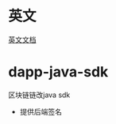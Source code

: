 # 英文
[英文文档](https://github.com/moongaminglib/columbus-java-sdk/tree/main/en)

# dapp-java-sdk

区块链链改java sdk

- 提供后端签名

